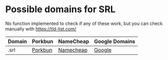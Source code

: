 # Possible domains for SRL

No function implemented to check if any of these work, but you can check manually with https://tld-list.com/

| Domain | Porkbun | NameCheap | Google Domains |
|---|---|---|---|
| .srl | [Porkbun](https://porkbun.com/checkout/search?prb=e814663da1&tlds=&idnLanguage=&search=search&q=.srl) | [Namecheap](https://www.namecheap.com/domains/registration/results/?domain=.srl) | [Google](https://domains.google.com/registrar/search?searchTerm=.srl) |
